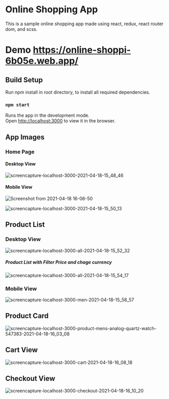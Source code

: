 # Online Shopping App
This is a sample online shopping app made using react, redux, react router dom, and scss.

# Demo https://online-shoppi-6b05e.web.app/
## Build Setup

Run npm install in root directory, to install all required dependencies.
### `npm start`

Runs the app in the development mode.\
Open [http://localhost:3000](http://localhost:3000) to view it in the browser.


## App Images
### Home Page
#### Desktop View
![screencapture-localhost-3000-2021-04-18-15_48_46](https://user-images.githubusercontent.com/60102012/115146058-a70d4700-a05d-11eb-92ff-d2a8c22a61c4.png)

#### Mobile View
![Screenshot from 2021-04-18 16-06-50](https://user-images.githubusercontent.com/60102012/115146665-1be18080-a060-11eb-975f-202cf255133c.png)

![screencapture-localhost-3000-2021-04-18-15_50_13](https://user-images.githubusercontent.com/60102012/115146115-d623b880-a05d-11eb-8bc7-ef19311a8900.png)


## Product List 
### Desktop View

![screencapture-localhost-3000-all-2021-04-18-15_52_32](https://user-images.githubusercontent.com/60102012/115146229-44687b00-a05e-11eb-8d0c-d7dada0b57e0.png)

##### Product List with Filter Price and chage currency 
![screencapture-localhost-3000-all-2021-04-18-15_54_17](https://user-images.githubusercontent.com/60102012/115146299-90b3bb00-a05e-11eb-9a66-5d26b843172d.png)

### Mobile View
![screencapture-localhost-3000-men-2021-04-18-15_58_57](https://user-images.githubusercontent.com/60102012/115146396-091a7c00-a05f-11eb-8e0a-6a9ef23b0717.png)

## Product Card
![screencapture-localhost-3000-product-mens-analog-quartz-watch-547383-2021-04-18-16_03_08](https://user-images.githubusercontent.com/60102012/115146547-9bbb1b00-a05f-11eb-985a-c70509db0843.png)

## Cart View
![screencapture-localhost-3000-cart-2021-04-18-16_08_18](https://user-images.githubusercontent.com/60102012/115146715-53e8c380-a060-11eb-9b50-8a293c114167.png)

## Checkout View
![screencapture-localhost-3000-checkout-2021-04-18-16_10_20](https://user-images.githubusercontent.com/60102012/115146766-9ad6b900-a060-11eb-9a82-1fa940d2500e.png)
